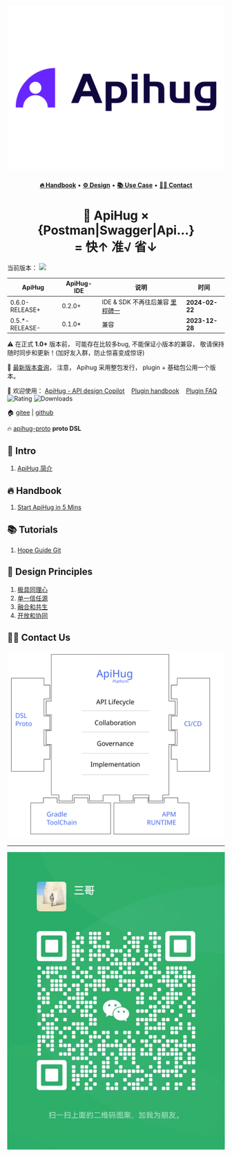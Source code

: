 # ![ApiHug-Logo](./docs/public/image/logo.png)

<p align="center">
  <a href="https://github.com/apihug/apihug.com/blob/master/docs/handbook/README.md"><b>🔥 Handbook</b></a>  •
  <a href="https://github.com/apihug/apihug.com/blob/master/docs/design/README.md"><b>⚙️ Design</b></a> •
  <a href="https://github.com/apihug/apihug.com/blob/master/docs/usecase/README.md"><b>📚  Use Case</b></a> •
  <a href="https://github.com/apihug/apihug.com/blob/master/docs/us/README.md"><b>🙋‍♀️ Contact</b></a>
</p>

<h1 align="center"> 🤗 ApiHug × {Postman|Swagger|Api...} <br/>= 快↑ 准√ 省↓</h1>

当前版本： <a target="_blank" href="https://search.maven.org/artifact/com.apihug/it-bom"><img src="https://img.shields.io/maven-central/v/com.apihug/it-bom.svg?label=Maven%20Central" /></a>

| ApiHug          | ApiHug-IDE         | 说明        | 时间        |
|-------------|------------|-----------|-----------|
| 0.6.0-RELEASE+     | 0.2.0+       | IDE & SDK 不再往后兼容 [里程碑一](./docs/versions/001-milestone.md)|**2024-02-22**|
| 0.5.*-RELEASE-     | 0.1.0*       | 兼容 |**2023-12-28**|

⚠️ 在正式 **1.0+** 版本前， 可能存在比较多bug, 不能保证小版本的兼容， 敬请保持随时同步和更新！(加好友入群，防止惊喜变成惊讶)

💝 [最新版本查询](https://central.sonatype.com/search?q=com.apihug)， 注意， Apihug 采用整包发行， plugin + 基础包公用一个版本。

💝 欢迎使用： [ApiHug - API design Copilot](https://plugins.jetbrains.com/plugin/23534-apihug--api-design-copilot)  &nbsp;&nbsp; [Plugin handbook](./docs/IDE/README.md)  &nbsp;&nbsp; [Plugin FAQ](./docs/IDE/999_FAQ.md)  &nbsp;&nbsp;   ![Rating](https://img.shields.io/jetbrains/plugin/r/rating/23534-apihug--api-design-copilot) ![Downloads](https://img.shields.io/jetbrains/plugin/d/23534-apihug--api-design-copilot)

🏠 [gitee](https://gitee.com/dearxuecom/apihug.com) | [github](https://github.com/apihug/apihug.com/)

🔥 [apihug-proto](https://github.com/apihug/apihug-proto/)  **proto DSL**

## 🖖 Intro

1. [ApiHug 简介](./docs/introduction/what-is-apihug.md)

## 🔥 Handbook

1. [Start ApiHug in 5 Mins](./docs/handbook/001_very_begin.md)

## 📚 Tutorials

1. [Hope Guide Git](https://github.com/apihug/hope-guides)

## 💎 Design Principles

1. [极具同理心](./docs/principles/why-empathy-is-important.md)
2. [单一信任源](./docs/principles/why-single-source-of-truth-is-important.md)
3. [融合和共生](./docs/principles/why-leverage-exist-resource.md)
4. [开放和协同](./docs/principles/why-open-is-important.md)

## 🙋‍♀️ Contact Us

![ApiHug](./docs/public/apihug-platform.svg)

---

![Aaron](./docs/public/image/wechat/sange.jpg)